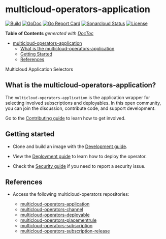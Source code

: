 # multicloud-operators-application

[![Build](https://api.travis-ci.com/open-cluster-management/multicloud-operators-application.svg?branch=master)](https://api.travis-ci.com/open-cluster-management/multicloud-operators-application.svg?branch=master)
[![GoDoc](https://godoc.org/github.com/open-cluster-management/multicloud-operators-application?status.svg)](https://godoc.org/github.com/open-cluster-management/multicloud-operators-application)
[![Go Report Card](https://goreportcard.com/badge/github.com/open-cluster-management/multicloud-operators-application)](https://goreportcard.com/report/github.com/open-cluster-management/multicloud-operators-application)
[![Sonarcloud Status](https://sonarcloud.io/api/project_badges/measure?project=open-cluster-management_multicloud-operators-application&metric=coverage)](https://sonarcloud.io/api/project_badges/measure?project=open-cluster-management_multicloud-operators-application&metric=coverage)
[![License](https://img.shields.io/:license-apache-blue.svg)](http://www.apache.org/licenses/LICENSE-2.0.html)

<!-- START doctoc generated TOC please keep comment here to allow auto update -->
<!-- DON'T EDIT THIS SECTION, INSTEAD RE-RUN doctoc TO UPDATE -->
**Table of Contents**  *generated with [DocToc](https://github.com/thlorenz/doctoc)*

- [multicloud-operators-application](#multicloud-operators-application)
    - [What is the multicloud-operators-application](#what-is-the-multicloud-operators-application)
    - [Getting Started](#getting-started)
    - [References](#references)

<!-- END doctoc generated TOC please keep comment here to allow auto update -->

Multicloud Application Selectors <!-- is this needed? -->

## What is the multicloud-operators-application?

The `multicloud-operators-application` is the application wrapper for selecting involved subscriptions and deployables. In this open community, you can join the discussion, contribute code, and support development.

Go to the [Contributing guide](CONTRIBUTING.md) to learn how to get involved.

## Getting started

- Clone and build an image with the [Development guide](docs/development.md).

- View the [Deployment guide](docs/deployment.md) to learn how to deploy the operator.

- Check the [Security guide](SECURITY.md) if you need to report a security issue.

## References

- Access the following multicloud-operators repositories:

    - [multicloud-operators-application](https://github.com/open-cluster-management/multicloud-operators-application)
    - [multicloud-operators-channel](https://github.com/open-cluster-management/multicloud-operators-channel)
    - [multicloud-operators-deployable](https://github.com/open-cluster-management/multicloud-operators-deployable)
    - [multicloud-operators-placementrule](https://github.com/open-cluster-management/multicloud-operators-placementrule)
    - [multicloud-operators-subscription](https://github.com/open-cluster-management/multicloud-operators-subscription)
    - [multicloud-operators-subscription-release](https://github.com/open-cluster-management/multicloud-operators-subscription-release)

